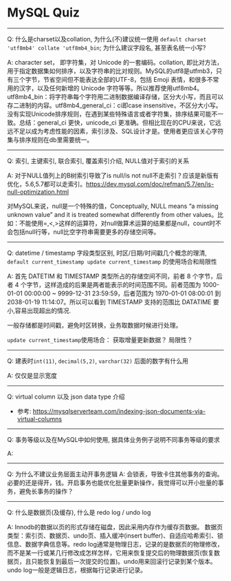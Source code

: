 # MySQL Quiz

---
Q: 什么是charset以及collation, 为什么(不)建议统一使用 `default charset 'utf8mb4' collate 'utf8mb4_bin`; 为什么建议字段名, 甚至表名统一小写? 

A: character set， 即字符集，对 Unicode 的一套编码。collation, 即比对方法，用于指定数据集如何排序，以及字符串的比对规则。MySQL的utf8是utfmb3，只有三个字节，节省空间但不能表达全部的UTF-8，包括 Emoji 表情，和很多不常用的汉字，以及任何新增的 Unicode 字符等等。所以推荐使用utf8mb4。utf8mb4_bin：将字符串每个字符用二进制数据编译存储，区分大小写，而且可以存二进制的内容。utf8mb4_general_ci：ci即case insensitive，不区分大小写。没有实现Unicode排序规则，在遇到某些特殊语言或者字符集，排序结果可能不一致。总结：general_ci 更快，unicode_ci 更准确。但相比现在的CPU来说，它远远不足以成为考虑性能的因素，索引涉及、SQL设计才是。使用者更应该关心字符集与排序规则在db里需要统一。


---
Q: 索引, 主键索引, 联合索引, 覆盖索引介绍, NULL值对于索引的关系

A: 
对于NULL值列上的B树索引导致了is null/is not null不走索引？应该是新版有优化，5.6,5.7都可以走索引。https://dev.mysql.com/doc/refman/5.7/en/is-null-optimization.html

对MySQL来说，null是一个特殊的值，Conceptually, NULL means “a missing unknown value” and it is treated somewhat differently from other values。比如：不能使用=,<,>这样的运算符，对null做算术运算的结果都是null，count时不会包括null行等，null比空字符串需要更多的存储空间等。


---
Q: datetime / timestamp 字段类型区别, 时区/日期/时间戳几个概念的理清, `default current_timestamp update current_timestamp` 的使用场合和局限性

A: 首先 DATETIM 和 TIMESTAMP 类型所占的存储空间不同，前者 8 个字节，后者 4 个字节，这样造成的后果是两者能表示的时间范围不同。前者范围为 1000-01-01 00:00:00 ~ 9999-12-31 23:59:59，后者范围为 1970-01-01 08:00:01 到 2038-01-19 11:14:07。所以可以看到 TIMESTAMP 支持的范围比 DATATIME 要小,容易出现超出的情况. 

一般存储都是时间戳，避免时区转换，业务取数据时候进行处理。

`update current_timestamp`使用场合： 获取增量更新数据？ 局限性？


---
Q: 建表时`int(11)`, `decimal(5,2)`, `varchar(32)` 后面的数字有什么用

A: 仅仅是显示宽度

---
Q: virtual column 以及 json data type 介绍
  - 参考: https://mysqlserverteam.com/indexing-json-documents-via-virtual-columns

---
Q: 事务等级以及在MySQL中如何使用, 据具体业务例子说明不同事务等级的要求

A: 

---
Q: 为什么不建议业务层面主动开事务逻辑
A: 会锁表，导致卡住其他事务的查询。必要的还是得开，钱。开启事务也能优化批量更新操作，我觉得可以开小批量的事务，避免长事务的操作？

---
Q: 什么是数据页(及缓存), 什么是 redo log / undo log 

A: Innodb的数据以页的形式存储在磁盘，因此采用内存作为缓存页数据。 
数据页类型：索引页、数据页、undo页、插入缓冲(insert buffer)、自适应哈希索引、锁信息、数据字典信息等。redo log通常是物理日志，记录的是数据页的物理修改，而不是某一行或某几行修改成怎样怎样，它用来恢复提交后的物理数据页(恢复数据页，且只能恢复到最后一次提交的位置)。undo用来回滚行记录到某个版本。undo log一般是逻辑日志，根据每行记录进行记录。
